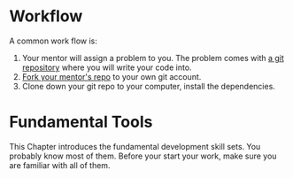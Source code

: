 # Workflow

A common work flow is:

1. Your mentor will assign a problem to you. The problem comes with [a git repository](/chapter1/git.md) where you will write your code into.
2. [Fork your mentor's repo](/chapter1/git.md) to your own git account.
3. Clone down your git repo to your computer, install the dependencies.

# Fundamental Tools

This Chapter introduces the fundamental development skill sets. You probably know most of them.  Before your start your work, make sure you are familiar with all of them.

